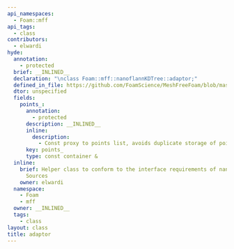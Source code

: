 ```yaml
---
api_namespaces:
  - Foam::mff
api_tags:
  - class
contributors:
  - elwardi
hyde:
  annotation:
    - protected
  brief: __INLINED__
  declaration: "\nclass Foam::mff::nanoflannKDTree::adaptor;"
  defined_in_file: https://github.com/FoamScience/MeshFreeFoam/blob/master/src/meshfree/kdTrees/nanoflannKDTree/nanoflannKDTree.H
  dtor: unspecified
  fields:
    points_:
      annotation:
        - protected
      description: __INLINED__
      inline:
        description:
          - Const proxy to points list, avoids duplicate storage of point positions
      key: points_
      type: const container &
  inline:
    brief: Helper class to conform to the interface requirements of nanoflann Data
      Sources
    owner: elwardi
  namespace:
    - Foam
    - mff
  owner: __INLINED__
  tags:
    - class
layout: class
title: adaptor
---
```

